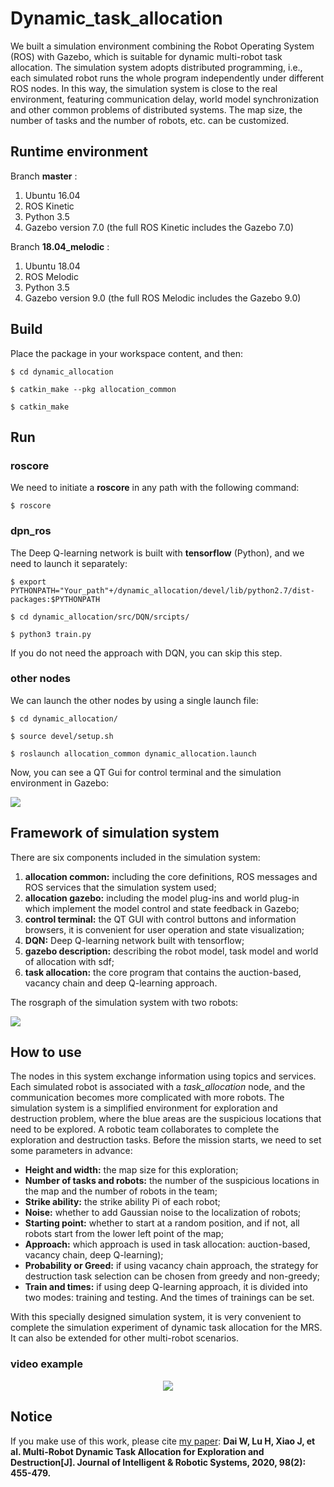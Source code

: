 #   Dynamic_task_allocation

We built a simulation environment combining the Robot Operating System (ROS) with Gazebo, which is suitable for dynamic multi-robot task allocation. The simulation system adopts distributed programming,
i.e., each simulated robot runs the whole program independently under different ROS nodes. In this way, the simulation system is close to the real environment, featuring communication delay, world model synchronization and other common problems of distributed systems. The map size, the number of tasks and the number of robots, etc. can be customized.

## Runtime environment

Branch **master** :

1. Ubuntu 16.04
2. ROS Kinetic
3. Python 3.5
4. Gazebo version 7.0 (the full ROS Kinetic includes the Gazebo 7.0)

Branch **18.04_melodic** :

1. Ubuntu 18.04
2. ROS Melodic
3. Python 3.5
4. Gazebo version 9.0 (the full ROS Melodic includes the Gazebo 9.0)

## Build

Place the package in your workspace content, and then:

`$ cd dynamic_allocation`

`$ catkin_make --pkg allocation_common`

`$ catkin_make`

## Run

### roscore

We need to initiate a **roscore** in any path with the following command:

`$ roscore`

### dpn_ros

The Deep Q-learning network is built with **tensorflow** (Python), and we need to launch it separately:

`$ export PYTHONPATH="Your_path"+/dynamic_allocation/devel/lib/python2.7/dist-packages:$PYTHONPATH`

`$ cd dynamic_allocation/src/DQN/srcipts/`

`$ python3 train.py`

If you do not need the approach with DQN, you can skip this step.

### other nodes

We can launch the other nodes by using a single launch file:

`$ cd dynamic_allocation/`

`$ source devel/setup.sh`

`$ roslaunch allocation_common dynamic_allocation.launch`

Now, you can see a QT Gui for control terminal and the simulation environment in Gazebo:

![](image/control_terminal&Gazebo.png) 

## Framework of simulation system

There are six components included in the simulation system:

1. **allocation common:**  including the core definitions, ROS messages and ROS services that the simulation system used;
2. **allocation gazebo:** including the model plug-ins and world plug-in which implement the model control and state feedback in Gazebo;
3. **control terminal:** the QT GUI with control buttons and information browsers, it is convenient for user operation and state visualization;
4. **DQN:** Deep Q-learning network built with tensorflow;
5. **gazebo description:** describing the robot model, task model and world of allocation with sdf;
6. **task allocation:** the core program that contains the auction-based, vacancy chain and deep Q-learning approach.

The rosgraph of the simulation system with two robots:

![](image/rosgraph.png)

## How to use

The nodes in this system exchange information using topics and services. Each simulated robot is associated with a *task_allocation* node, and the communication becomes more complicated with more robots. The simulation system is a simplified environment for exploration and destruction problem, where the blue areas are the suspicious locations that need to be explored. A robotic team collaborates to complete the exploration and destruction tasks. Before the mission starts, we need to set some parameters in advance:

- **Height and width:**  the map size for this exploration;
- **Number of tasks and robots:** the number of the suspicious locations in the map and the number of robots in the team;
- **Strike ability:** the strike ability Pi of each robot;
- **Noise:** whether to add Gaussian noise to the localization of robots;
- **Starting point:** whether to start at a random position, and if not, all robots start from the lower left point of the map;
- **Approach:** which approach is used in task allocation: auction-based, vacancy chain, deep Q-learning);
- **Probability or Greed:** if using vacancy chain approach, the strategy for destruction task selection can be chosen from greedy and non-greedy;
- **Train and times:** if using deep Q-learning approach, it is divided into two modes: training and testing. And the times of trainings can be set.

With this specially designed simulation system, it is very convenient to complete the simulation experiment of dynamic task allocation for the MRS. It can also be extended for other multi-robot scenarios.

### video example

<div align=center><img src="image/video.gif"></div>

## Notice

If you make use of this work, please cite [my paper](https://www.researchgate.net/profile/Huimin_Lu/publication/336816063_Multi-Robot_Dynamic_Task_Allocation_for_Exploration_and_Destruction/links/5db45103299bf111d4d03a02/Multi-Robot-Dynamic-Task-Allocation-for-Exploration-and-Destruction.pdf): **Dai W, Lu H, Xiao J, et al. Multi-Robot Dynamic Task Allocation for Exploration and Destruction[J]. Journal of Intelligent & Robotic Systems, 2020, 98(2): 455-479.**
